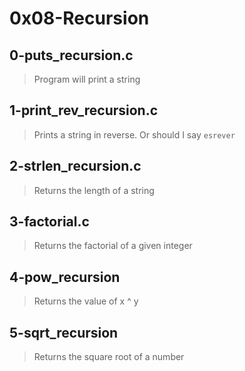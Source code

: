 # 0x08-Recursion

## 0-puts_recursion.c
> Program will print a string

## 1-print_rev_recursion.c
> Prints a string in reverse. Or should I say `esrever`

## 2-strlen_recursion.c
> Returns the length of a string

## 3-factorial.c
> Returns the factorial of a given integer

## 4-pow_recursion
> Returns the value of x ^ y

## 5-sqrt_recursion
> Returns the square root of a number
